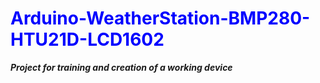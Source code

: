 <h1 style="color:blue;">Arduino-WeatherStation-BMP280-HTU21D-LCD1602</h1>
<b><em>Project for training and creation of a working device</em></b>
